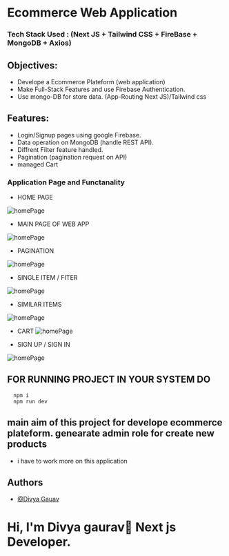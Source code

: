 # Ecommerce Web Application
### Tech Stack Used : (Next JS + Tailwind CSS + FireBase + MongoDB + Axios)
 ## Objectives:
  - Develope a Ecommerce Plateform (web application)
  - Make Full-Stack Features and use Firebase Authentication.
  - Use mongo-DB for store data. (App-Routing Next JS)/Tailwind css
  
  ## Features:
  - Login/Signup pages using google Firebase.
  - Data operation on MongoDB (handle REST API).
  - Diffrent Filter feature handled.
  - Pagination (pagination request on API)
  - managed Cart

### Application Page and Functanality

- HOME PAGE

![homePage](https://res.cloudinary.com/ecom-next/image/upload/v1700736499/products/arva1w6jylr6b1rthdus.png)

- MAIN PAGE OF WEB APP

![homePage](https://res.cloudinary.com/ecom-next/image/upload/v1700736499/products/cju3wm2wgm5ss4rvsz1b.png)

- PAGINATION

![homePage](https://res.cloudinary.com/ecom-next/image/upload/v1700736499/products/lm281n7jmfiyfa58aya2.png)

- SINGLE ITEM / FITER

![homePage](https://res.cloudinary.com/ecom-next/image/upload/v1700736499/products/y4tjj8il1cvk1oad4aal.png)

- SIMILAR ITEMS

![homePage](https://res.cloudinary.com/ecom-next/image/upload/v1700736499/products/mwckxrc8fxculaflbcic.png)

- CART
![homePage](https://res.cloudinary.com/ecom-next/image/upload/v1700736500/products/dwlfq93xc94roa5dfin4.png)

- SIGN UP / SIGN IN

![homePage](https://res.cloudinary.com/ecom-next/image/upload/v1700736500/products/llwwe0tpzkzzl3grp29o.png)


## FOR RUNNING PROJECT IN YOUR SYSTEM DO
      npm i
      npm run dev

## main aim of this project for develope ecommerce plateform. genearate admin role for create new products


- i have to work more on this application

## Authors

- [@Divya Gauav]( https://divyagaurav.netlify.app/ )


# Hi, I'm Divya gaurav👋 Next js Developer.
